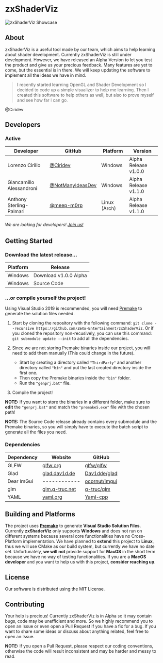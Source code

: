 # zxShaderViz

![zxShaderViz Showcase](https://github.com/ZeXo-Entertainment/zxShaderViz/blob/master/Screenshots/Showcase.png)

## About
zxShaderViz is a useful tool made by our team, which aims to help learning about shader development. Currently zxShaderViz is still under development. However, we have released an Alpha Version to let you test the product and give us your precious feedback. Many features are yet to come, but the essential is in there. We will keep updating the software to implement all the ideas we have in mind. 

> I recently started learning OpenGL and Shader Development so I decided to code up a simple visualizer to help me learning. Then I created this software to help others as well, but also to prove myself and see how far I can go. 

@Ciridev

## Developers
### Active 

Developer | GitHub | Platform  | Version 
------------ | ------------ | ------------ | ------------
| Lorenzo Cirillo | [@Ciridev](https://www.github.com/Ciridev) | Windows | Alpha Release v1.0.0 |
| Giancamillo Alessandroni |  [@NotManyIdeasDev](https://www.github.com/NotManyIdeasDev) | Windows | Alpha Release v1.1.0
| Anthony Sterling-Palmari | [@meep-m0rp](https://github.com/meep-m0rp) | Linux (Arch) | Alpha Release v1.1.0
 
###### We are looking for developers! [Join us!](https://github.com/ZeXo-Entertainment/Join-Us)



## Getting Started 
### Download the latest release...

  Platform | Release  
 ------------ | ------------ 
 Windows  | Download v1.0.0 Alpha 
 Windows  | Source Code 


### ...or compile yourself the project!
Using Visual Studio 2019 is recommended, you will need [Premake](https://premake.github.io/) to generate the solution files needed.
1. Start by cloning the repository with the following command: 
`git clone --recursive https://github.com/ZeXo-Entertainment/zxShaderViz`. 
Or if you cloned the repository non-recusively, you can use this command:
`git submodule update --init` to add all the dependencies.

1. Since we are not storing Premake binaries inside our project, you will need to add them manually (This could change in the future).
	* Start by creating a directory called `"ThirdParty"` and another directory called `"bin"` and put the last created directory inside the first one. 
	* Then copy the Premake binaries inside the `"bin"` folder.
	* Run the `"genprj.bat"` file.

3. Compile the project! 

**NOTE:** If you want to store the binaries in a different folder, make sure to **edit** the `"genprj.bat"` and match the `"premake5.exe"` file with the chosen path!

**NOTE:** The Source Code release already contains every submodule and the Premake binaries, so you will simply have to execute the batch script to generate all the files you need.   

### Dependencies
  Dependency | Website | GitHub |
 ------------ | ------------ | ------------
  GLFW | [glfw.org](https://www.glfw.org) | [glfw/glfw](https://www.github.com/glfw/glfw) 
 Glad | [glad.dav1d.de](https://glad.dav1d.de/) | [Dav1dde/glad](https://github.com/Dav1dde/glad)
Dear ImGui | ------------ | [ocornut/imgui](https://www.github.com/ocornut/imgui) 
 glm |[glm.g-truc.net](https://glm.g-truc.net/0.9.9/index.html) | [g-truc/glm](https://github.com/g-truc/glm) 
YAML|[yaml.org](https://yaml.org/)|[Yaml-cpp](https://github.com/jbeder/yaml-cpp/)

## Building and Platforms
The project uses **[Premake](https://premake.github.io/)** to generate **Visual Studio Solution Files**. 
Currently  **zxShaderViz** only supports **Windows** and does not run on different systems because several core functionalities have no Cross-Platform implementation.
We have planned to **extend** this project to **Linux**, thus we will use CMake as our build system, but currently we have no date set.
Unfortunately, **we will not** provide support for **MacOS** in the short term because we have no way of testing functionalities. If you are a **MacOS developer** and you want to help us with this project, **consider reaching up**.

## License 
Our software is distributed using the MIT License. 

## Contributing 
Your help is precious! 
Currently zxShaderViz is in Alpha so it may contain bugs, code may be unefficient and more. So we highly recommend you to open an Issue or even open a Pull Request if you have a fix for a bug. If you want to share some ideas or discuss about anything related, feel free to open an Issue. 

**NOTE:** If you open a Pull Request, please respect our coding conventions, otherwise the code will result inconsistent and may be harder and messy to read. 
